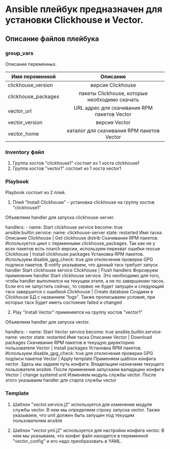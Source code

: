 # Ansible плейбук предназначен для установки Clickhouse и Vector.
## Описание файлов плейбука

### group_vars

Описание переменных.

| Имя переменной | Описание |
| ------------- |:------------------:|
| clickhouse_version | версия Clickhouse |
| clickhouse_packages | пакеты Clickhouse, которые необходимо скачать |
| vector_url | URL адрес для скачивания RPM пакетов Vector |
| vector_version | версия Vector |
| vector_home | каталог для скачивания RPM пакетов Vector |

### Inventory файл
1. Группа хостов "clickhouse1" состоит из 1 хоста clickhouse1
2. Группа хостов "vector1" состоит из 1 хоста vector1

### Playbook
Playbook состоит из 2 плей.

1. Плей "Install Clickhouse" - установка clickhouse на группу хостов "clickhouse1"

Объявляем handler для запуска clickhouse-server.

handlers:
    - name: Start clickhouse service
      become: true
      ansible.builtin.service:
        name: clickhouse-server
        state: restarted
Имя таска	Описание
Clickhouse | Get clickhouse distrib	Скачивание RPM пакетов. Используется цикл с перменными clickhouse_packages. Так как не у всех пакетов есть noarch версии, используем перехват ошибки rescue
Clickhouse | Install clickhouse packages	Установка RPM пакетов. Используем disable_gpg_check: true для отключения проверки GPG подписи пакетов. В notify указываем, что данный таск требует запуск handler Start clickhouse service
Clickhouse | Flush handlers	Форсируем применение handler Start clickhouse service. Это необходимо для того, чтобы handler выполнился на текущем этапе, а не по завершению тасок. Если его не запустить сейчас, то сервис не будет запущен и следующий таск завершится с ошибкой
Clickhouse | Create database	Создаем в Clickhouse БД с названием "logs". Также прописываем условия, при которых таск будет иметь состояние failed и changed

2. Play "Install Vector" применяется на группу хостов "vector1"

Объявляем handler для запуска vector.

  handlers:
    - name: Start Vector service
      become: true
      ansible.builtin.service:
        name: vector
        state: restarted
Имя таска	Описание
Vector | Download packages	Скачивание RPM пакетов в текущую директорию пользователя
Vector | Install packages	Установка RPM пакетов. Используем disable_gpg_check: true для отключения проверки GPG подписи пакетов
Vector | Apply template	Применяем шаблон конфига vector. Здесь мы задаем путь конфига. Владельцем назначаем текущего пользователя ansible. После применения запускаем валидацию конфига
Vector | change systemd unit	Изменяем модуль службы vector. После этого указываем handler для старта службы vector

### Template

1. Шаблон "vector.service.j2" используется для изменения модуля службы vector. В нем мы определяем строку запуска vector. Также указываем, что unit должен быть запущен под текущим пользователем ansible

2. Шаблон "vector.yml.j2" используется для настройки конфига vector. В нем мы указываем, что конфиг файл находится в переменной "vector_config" и его надо преобразовать в YAML.
